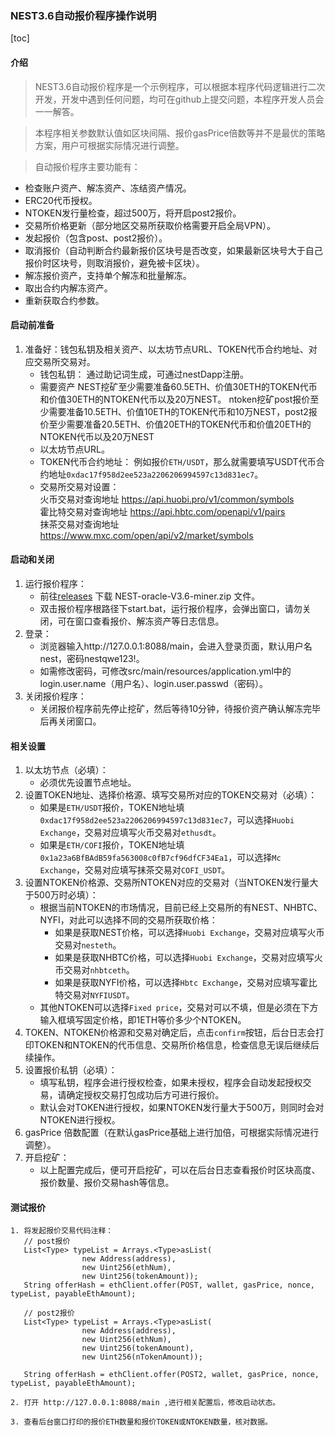 ### NEST3.6自动报价程序操作说明

[toc]


#### 介绍
>NEST3.6自动报价程序是一个示例程序，可以根据本程序代码逻辑进行二次开发，开发中遇到任何问题，均可在github上提交问题，本程序开发人员会一一解答。

>本程序相关参数默认值如区块间隔、报价gasPrice倍数等并不是最优的策略方案，用户可根据实际情况进行调整。

>自动报价程序主要功能有：
   * 检查账户资产、解冻资产、冻结资产情况。
   * ERC20代币授权。
   * NTOKEN发行量检查，超过500万，将开启post2报价。
   * 交易所价格更新（部分地区交易所获取价格需要开启全局VPN）。
   * 发起报价（包含post、post2报价）。
   * 取消报价（自动判断合约最新报价区块号是否改变，如果最新区块号大于自己报价时区块号，则取消报价，避免被卡区块）。
   * 解冻报价资产，支持单个解冻和批量解冻。
   * 取出合约内解冻资产。
   * 重新获取合约参数。

#### 启动前准备

1. 准备好：钱包私钥及相关资产、以太坊节点URL、TOKEN代币合约地址、对应交易所交易对。
   * 钱包私钥：
   通过助记词生成，可通过nestDapp注册。
   * 需要资产
   NEST挖矿至少需要准备60.5ETH、价值30ETH的TOKEN代币和价值30ETH的NTOKEN代币以及20万NEST。
   ntoken挖矿post报价至少需要准备10.5ETH、价值10ETH的TOKEN代币和10万NEST，post2报价至少需要准备20.5ETH、价值20ETH的TOKEN代币和价值20ETH的NTOKEN代币以及20万NEST
   * 以太坊节点URL。
   * TOKEN代币合约地址：
   例如报价`ETH/USDT`，那么就需要填写USDT代币合约地址`0xdac17f958d2ee523a2206206994597c13d831ec7`。
   * 交易所交易对设置：
   <br/>火币交易对查询地址 https://api.huobi.pro/v1/common/symbols
   <br/>霍比特交易对查询地址 https://api.hbtc.com/openapi/v1/pairs
   <br/>抹茶交易对查询地址 https://www.mxc.com/open/api/v2/market/symbols

#### 启动和关闭

1. 运行报价程序：
   * 前往[releases](https://github.com/NEST-Protocol/NEST-Oracle-V3.6-minner/releases/tag/NEST-Oracle-V3.6-minner) 下载 NEST-oracle-V3.6-miner.zip 文件。
   * 双击报价程序根路径下start.bat，运行报价程序，会弹出窗口，请勿关闭，可在窗口查看报价、解冻资产等日志信息。
2. 登录：
   * 浏览器输入http://127.0.0.1:8088/main，会进入登录页面，默认用户名nest，密码nestqwe123!。
   * 如需修改密码，可修改src/main/resources/application.yml中的login.user.name（用户名）、login.user.passwd（密码）。
3. 关闭报价程序：
   * 关闭报价程序前先停止挖矿，然后等待10分钟，待报价资产确认解冻完毕后再关闭窗口。

#### 相关设置

1. 以太坊节点（必填）：
   * 必须优先设置节点地址。
2. 设置TOKEN地址、选择价格源、填写交易所对应的TOKEN交易对（必填）：
   * 如果是`ETH/USDT`报价，TOKEN地址填`0xdac17f958d2ee523a2206206994597c13d831ec7`，可以选择`Huobi Exchange`，交易对应填写火币交易对`ethusdt`。
   * 如果是`ETH/COFI`报价，TOKEN地址填`0x1a23a6BfBAdB59fa563008c0fB7cf96dfCF34Ea1`，可以选择`Mc Exchange`，交易对应填写抹茶交易对`COFI_USDT`。
3. 设置NTOKEN价格源、交易所NTOKEN对应的交易对（当NTOKEN发行量大于500万时必填）：
   * 根据当前NTOKEN的市场情况，目前已经上交易所的有NEST、NHBTC、NYFI，对此可以选择不同的交易所获取价格：
       * 如果是获取NEST价格，可以选择`Huobi Exchange`，交易对应填写火币交易对`nesteth`。
       * 如果是获取NHBTC价格，可以选择`Huobi Exchange`，交易对应填写火币交易对`nhbtceth`。
       * 如果是获取NYFI价格，可以选择`Hbtc Exchange`，交易对应填写霍比特交易对`NYFIUSDT`。
   * 其他NTOKEN可以选择`Fixed price`，交易对可以不填，但是必须在下方输入框填写固定价格，即1ETH等价多少个NTOKEN。
4. TOKEN、NTOKEN价格源和交易对确定后，点击`confirm`按钮，后台日志会打印TOKEN和NTOKEN的代币信息、交易所价格信息，检查信息无误后继续后续操作。
5. 设置报价私钥（必填）：
   * 填写私钥，程序会进行授权检查，如果未授权，程序会自动发起授权交易，请确定授权交易打包成功后方可进行报价。
   * 默认会对TOKEN进行授权，如果NTOKEN发行量大于500万，则同时会对NTOKEN进行授权。
6. gasPrice 倍数配置（在默认gasPrice基础上进行加倍，可根据实际情况进行调整）。
7. 开启挖矿：
   * 以上配置完成后，便可开启挖矿，可以在后台日志查看报价时区块高度、报价数量、报价交易hash等信息。


#### 测试报价

```
1. 将发起报价交易代码注释：
   // post报价
   List<Type> typeList = Arrays.<Type>asList(
                new Address(address),
                new Uint256(ethNum),
                new Uint256(tokenAmount));
   String offerHash = ethClient.offer(POST, wallet, gasPrice, nonce, typeList, payableEthAmount);

   // post2报价
   List<Type> typeList = Arrays.<Type>asList(
                new Address(address),
                new Uint256(ethNum),
                new Uint256(tokenAmount),
                new Uint256(nTokenAmount));

   String offerHash = ethClient.offer(POST2, wallet, gasPrice, nonce, typeList, payableEthAmount);

2. 打开 http://127.0.0.1:8088/main ,进行相关配置后，修改启动状态。

3. 查看后台窗口打印的报价ETH数量和报价TOKEN或NTOKEN数量，核对数据。
```


